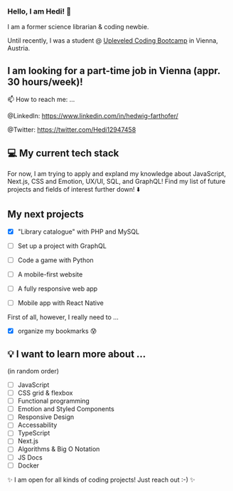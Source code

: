 ### Hello, I am Hedi! 👋

I am a former science librarian & coding newbie.  

Until recently, I was a student @ [Upleveled Coding Bootcamp](https://upleveled.io/) in Vienna, Austria. 

## I am looking for a part-time job in Vienna (appr. 30 hours/week)! 

📫 How to reach me: ...

@LinkedIn: https://www.linkedin.com/in/hedwig-farthofer/

@Twitter: https://twitter.com/Hedi12947458



## 💻 My current tech stack 

For now, I am trying to apply and expland my knowledge about JavaScript, Next.js, CSS and Emotion,
UX/UI, SQL, and GraphQL! Find my list of future projects and fields of interest further down! ⬇️


## My next projects 

- [x] "Library catalogue" with PHP and MySQL
- [ ] Set up a project with GraphQL
- [ ] Code a game with Python
- [ ] A mobile-first website 
- [ ] A fully responsive web app
- [ ] Mobile app with React Native


First of all, however, I really need to ...

- [x] organize my bookmarks 😰

## 💡 I want to learn more about ...

(in random order)

- [ ] JavaScript
- [ ] CSS grid & flexbox
- [ ] Functional programming
- [ ] Emotion and Styled Components
- [ ] Responsive Design
- [ ] Accessability 
- [ ] TypeScript
- [ ] Next.js
- [ ] Algorithms & Big O Notation
- [ ] JS Docs
- [ ] Docker

✨ I am open for all kinds of coding projects! Just reach out :-) ✨ 
